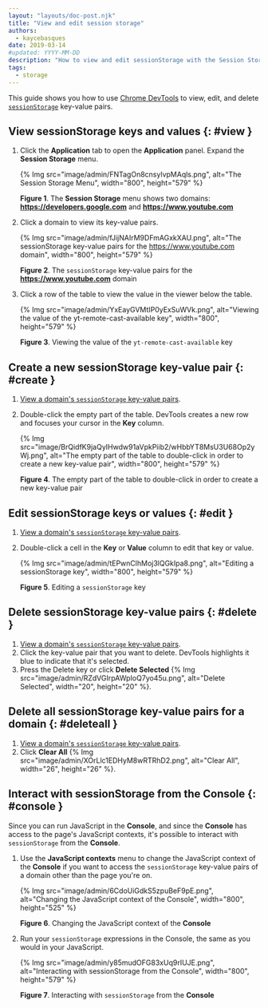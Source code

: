 ```yaml
---
layout: "layouts/doc-post.njk"
title: "View and edit session storage"
authors:
  - kaycebasques
date: 2019-03-14
#updated: YYYY-MM-DD
description: "How to view and edit sessionStorage with the Session Storage pane and the Console."
tags:
  - storage
---
```


This guide shows you how to use [Chrome DevTools][1] to view, edit, and delete [`sessionStorage`][2]
key-value pairs.

## View sessionStorage keys and values {: #view }

1.  Click the **Application** tab to open the **Application** panel.
    Expand the **Session Storage** menu.

    {% Img src="image/admin/FNTagOn8cnsylvpMAqls.png", alt="The Session Storage Menu", width="800", height="579" %}

    **Figure 1**. The **Session Storage** menu shows two domains: **https://developers.google.com**
    and **https://www.youtube.com**

2.  Click a domain to view its key-value pairs.

    {% Img src="image/admin/fJijNAIrM9DFmAGxkXAU.png", alt="The sessionStorage key-value pairs for the https://www.youtube.com domain", width="800", height="579" %}

    **Figure 2**. The `sessionStorage` key-value pairs for the **https://www.youtube.com** domain

3.  Click a row of the table to view the value in the viewer below the table.

    {% Img src="image/admin/YxEayGVMtIP0yExSuWVk.png", alt="Viewing the value of the yt-remote-cast-available key", width="800", height="579" %}

    **Figure 3**. Viewing the value of the `yt-remote-cast-available` key

## Create a new sessionStorage key-value pair {: #create }

1.  [View a domain's `sessionStorage` key-value pairs][3].
2.  Double-click the empty part of the table. DevTools creates a new row and focuses your cursor in
    the **Key** column.

    {% Img src="image/BrQidfK9jaQyIHwdw91aVpkPiib2/wHbbYT8MsU3U68Op2yWj.png", alt="The empty part of the table to double-click in order to create a new key-value pair", width="800", height="579" %}

    **Figure 4**. The empty part of the table to double-click in order to create a new key-value
    pair

## Edit sessionStorage keys or values {: #edit }

1.  [View a domain's `sessionStorage` key-value pairs][4].
2.  Double-click a cell in the **Key** or **Value** column to edit that key or value.

    {% Img src="image/admin/tEPwnClhMoj3lQGkIpa8.png", alt="Editing a sessionStorage key", width="800", height="579" %}

    **Figure 5**. Editing a `sessionStorage` key

## Delete sessionStorage key-value pairs {: #delete }

1.  [View a domain's `sessionStorage` key-value pairs][5].
2.  Click the key-value pair that you want to delete. DevTools highlights it blue to indicate that
    it's selected.
3.  Press the Delete key or click **Delete Selected**
    {% Img src="image/admin/RZdVGIrpAWpIoQ7yo45u.png", alt="Delete Selected", width="20", height="20" %}.

## Delete all sessionStorage key-value pairs for a domain {: #deleteall }

1.  [View a domain's `sessionStorage` key-value pairs][6].
2.  Click **Clear All** {% Img src="image/admin/XOrLlc1EDHyM8wRTRhD2.png", alt="Clear All", width="26", height="26" %}.

## Interact with sessionStorage from the Console {: #console }

Since you can run JavaScript in the **Console**, and since the **Console** has access to the page's
JavaScript contexts, it's possible to interact with `sessionStorage` from the **Console**.

1.  Use the **JavaScript contexts** menu to change the JavaScript context of the **Console** if you
    want to access the `sessionStorage` key-value pairs of a domain other than the page you're on.

    {% Img src="image/admin/6CdoUiGdkS5zpuBeF9pE.png", alt="Changing the JavaScript context of the Console", width="800", height="525" %}

    **Figure 6**. Changing the JavaScript context of the **Console**

2.  Run your `sessionStorage` expressions in the Console, the same as you would in your JavaScript.

    {% Img src="image/admin/y85mudOFG83xUq9rIUJE.png", alt="Interacting with sessionStorage from the Console", width="800", height="579" %}

    **Figure 7**. Interacting with `sessionStorage` from the **Console**

[1]: /docs/devtools
[2]: https://developer.mozilla.org/docs/Web/API/Window/sessionStorage
[3]: #view
[4]: #view
[5]: #view
[6]: #view
